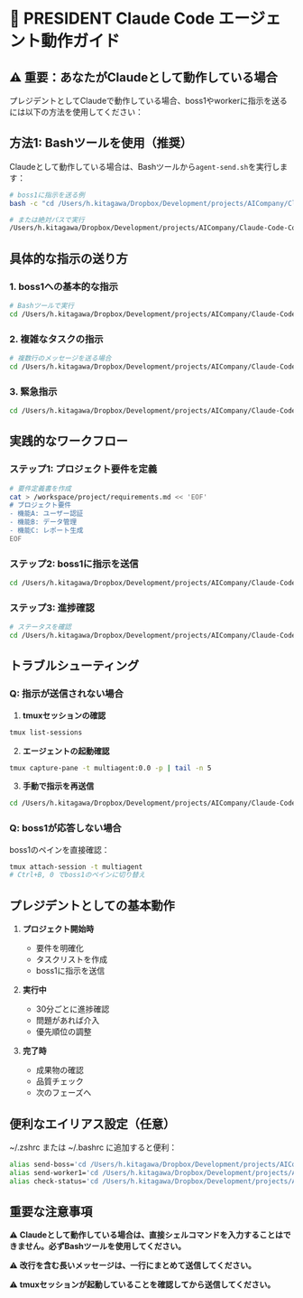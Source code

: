 # 👑 PRESIDENT Claude Code エージェント動作ガイド

## ⚠️ 重要：あなたがClaudeとして動作している場合

プレジデントとしてClaudeで動作している場合、boss1やworkerに指示を送るには以下の方法を使用してください：

## 方法1: Bashツールを使用（推奨）

Claudeとして動作している場合は、Bashツールから`agent-send.sh`を実行します：

```bash
# boss1に指示を送る例
bash -c "cd /Users/h.kitagawa/Dropbox/Development/projects/AICompany/Claude-Code-Communication && ./agent-send.sh boss1 'タスクを開始してください'"

# または絶対パスで実行
/Users/h.kitagawa/Dropbox/Development/projects/AICompany/Claude-Code-Communication/agent-send.sh boss1 "指示内容"
```

## 具体的な指示の送り方

### 1. boss1への基本的な指示

```bash
# Bashツールで実行
cd /Users/h.kitagawa/Dropbox/Development/projects/AICompany/Claude-Code-Communication && ./agent-send.sh boss1 "あなたはboss1です。新しいプロジェクトを開始します。タスクをworker1-3に割り当ててください。"
```

### 2. 複雑なタスクの指示

```bash
# 複数行のメッセージを送る場合
cd /Users/h.kitagawa/Dropbox/Development/projects/AICompany/Claude-Code-Communication && ./agent-send.sh boss1 "あなたはboss1です。プロジェクト名: AIチャットボット開発。Phase 1: UI設計（worker1）、Phase 2: バックエンド実装（worker2）、Phase 3: テスト（worker3）。各workerに具体的なタスクを割り当ててください。"
```

### 3. 緊急指示

```bash
cd /Users/h.kitagawa/Dropbox/Development/projects/AICompany/Claude-Code-Communication && ./agent-send.sh boss1 "【緊急】本番環境で問題が発生しています。全workerを緊急対応モードに切り替えてください。"
```

## 実践的なワークフロー

### ステップ1: プロジェクト要件を定義
```bash
# 要件定義書を作成
cat > /workspace/project/requirements.md << 'EOF'
# プロジェクト要件
- 機能A: ユーザー認証
- 機能B: データ管理
- 機能C: レポート生成
EOF
```

### ステップ2: boss1に指示を送信
```bash
cd /Users/h.kitagawa/Dropbox/Development/projects/AICompany/Claude-Code-Communication && ./agent-send.sh boss1 "あなたはboss1です。/workspace/project/requirements.mdの要件に基づいてタスクを分解し、worker1-3に割り当ててください。"
```

### ステップ3: 進捗確認
```bash
# ステータスを確認
cd /Users/h.kitagawa/Dropbox/Development/projects/AICompany/Claude-Code-Communication && ./dashboard.sh
```

## トラブルシューティング

### Q: 指示が送信されない場合

1. **tmuxセッションの確認**
```bash
tmux list-sessions
```

2. **エージェントの起動確認**
```bash
tmux capture-pane -t multiagent:0.0 -p | tail -n 5
```

3. **手動で指示を再送信**
```bash
cd /Users/h.kitagawa/Dropbox/Development/projects/AICompany/Claude-Code-Communication && ./agent-send.sh boss1 "テスト送信"
```

### Q: boss1が応答しない場合

boss1のペインを直接確認：
```bash
tmux attach-session -t multiagent
# Ctrl+B, 0 でboss1のペインに切り替え
```

## プレジデントとしての基本動作

1. **プロジェクト開始時**
   - 要件を明確化
   - タスクリストを作成
   - boss1に指示を送信

2. **実行中**
   - 30分ごとに進捗確認
   - 問題があれば介入
   - 優先順位の調整

3. **完了時**
   - 成果物の確認
   - 品質チェック
   - 次のフェーズへ

## 便利なエイリアス設定（任意）

~/.zshrc または ~/.bashrc に追加すると便利：

```bash
alias send-boss='cd /Users/h.kitagawa/Dropbox/Development/projects/AICompany/Claude-Code-Communication && ./agent-send.sh boss1'
alias send-worker1='cd /Users/h.kitagawa/Dropbox/Development/projects/AICompany/Claude-Code-Communication && ./agent-send.sh worker1'
alias check-status='cd /Users/h.kitagawa/Dropbox/Development/projects/AICompany/Claude-Code-Communication && ./dashboard.sh'
```

## 重要な注意事項

⚠️ **Claudeとして動作している場合は、直接シェルコマンドを入力することはできません。必ずBashツールを使用してください。**

⚠️ **改行を含む長いメッセージは、一行にまとめて送信してください。**

⚠️ **tmuxセッションが起動していることを確認してから送信してください。**